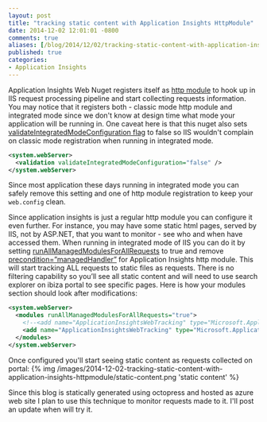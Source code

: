 ```yaml
---
layout: post
title: "tracking static content with Application Insights HttpModule"
date: 2014-12-02 12:01:01 -0800
comments: true
aliases: [/blog/2014/12/02/tracking-static-content-with-application-insights-httpmodule/]
published: true
categories: 
- Application Insights
---
```

Application Insights Web Nuget registers itself as [http module](http://msdn.microsoft.com/en-us/library/vstudio/ms227673.aspx) to hook up in IIS request processing pipeline and start collecting requests information. You may notice that it registers both - classic mode http module and integrated mode since we don't know at design time what mode your application will be running in. One caveat here is that this nuget also sets [validateIntegratedModeConfiguration flag](http://msdn.microsoft.com/en-us/library/bb422433.aspx) to false so IIS wouldn't complain on classic mode registration when running in integrated mode.

``` xml
<system.webServer>
  <validation validateIntegratedModeConfiguration="false" />
</system.webServer>
```

Since most application these days running in integrated mode you can safely remove this setting and one of http module registration to keep your ```web.config``` clean.

Since application insights is just a regular http module you can configure it even further. For instance, you may have some static html pages, served by IIS, not by ASP.NET, that you want to monitor - see who and when have accessed them. When running in integrated mode of IIS you can do it by setting [runAllManagedModulesForAllRequests](http://www.iis.net/configreference/system.webserver/modules) to true and remove [precondition=”managedHandler”](http://msdn.microsoft.com/en-us/library/ms690693.aspx) for Application Insights http module. This will start tracking ALL requests to static files as requests. There is no filtering capability so you’ll see all static content and will need to use search explorer on ibiza portal to see specific pages. Here is how your modules section should look after modifications:
``` xml
<system.webServer>
  <modules runAllManagedModulesForAllRequests="true">
    <!--<add name="ApplicationInsightsWebTracking" type="Microsoft.ApplicationInsights.Extensibility.Web.RequestTracking.WebRequestTrackingModule, Microsoft.ApplicationInsights.Extensibility.Web" preCondition="managedHandler" />-->
    <add name="ApplicationInsightsWebTracking" type="Microsoft.ApplicationInsights.Extensibility.Web.RequestTracking.WebRequestTrackingModule, Microsoft.ApplicationInsights.Extensibility.Web" />
  </modules>
</system.webServer>
```
Once configured you'll start seeing static content as requests collected on portal:
{% img /images/2014-12-02-tracking-static-content-with-application-insights-httpmodule/static-content.png 'static content' %}

Since this blog is statically generated using octopress and hosted as azure web site I plan to use this technique to monitor requests made to it. I'll post an update when will try it.